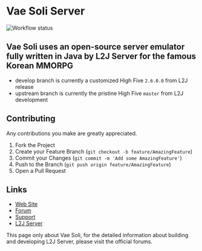 Vae Soli Server
==============

![Workflow status](https://github.com/vae-soli-fr/l2j-server/actions/workflows/gradle.yml/badge.svg)

Vae Soli uses an open-source server emulator fully written in Java by L2J Server for the famous Korean MMORPG
--------------
- develop branch is currently a customized High Five `2.6.0.0` from L2J release
- upstream branch is currently the pristine High Five `master` from L2J development

Contributing
--------------
Any contributions you make are greatly appreciated.

1. Fork the Project
2. Create your Feature Branch (`git checkout -b feature/AmazingFeature`)
3. Commit your Changes (`git commit -m 'Add some AmazingFeature'`)
4. Push to the Branch (`git push origin feature/AmazingFeature`)
5. Open a Pull Request

Links
--------------
- <a href="https://vae-soli.fr">Web Site</a>
- <a href="https://forum.vae-soli.fr">Forum</a>
- <a href="https://support.vae-soli.fr">Support</a>
- <a href="https://www.l2jserver.com">L2J Server</a>

This page only about Vae Soli, for the detailed information about building and developing L2J Server, please visit the official forums.
